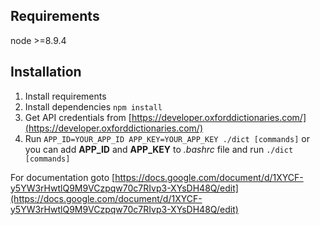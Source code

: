 ## Requirements
node >=8.9.4

## Installation
1. Install requirements
2. Install dependencies ```npm install```
3. Get API credentials from [https://developer.oxforddictionaries.com/](https://developer.oxforddictionaries.com/)
4. Run ```APP_ID=YOUR_APP_ID APP_KEY=YOUR_APP_KEY ./dict [commands]``` or you can add **APP_ID** and **APP_KEY** to *.bashrc* file and run ```./dict [commands]```


For documentation goto [https://docs.google.com/document/d/1XYCF-y5YW3rHwtlQ9M9VCzpqw70c7RIvp3-XYsDH48Q/edit](https://docs.google.com/document/d/1XYCF-y5YW3rHwtlQ9M9VCzpqw70c7RIvp3-XYsDH48Q/edit)
